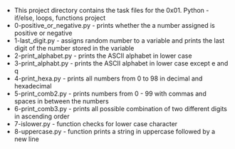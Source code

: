 * This project directory contains the task files for the 0x01. Python - if/else, loops, functions project
* 0-positive_or_negative.py - prints whether the a number assigned is positive or negative
* 1-last_digit.py - assigns random number to a variable and prints the last digit of the number stored in the variable
* 2-print_alphabet.py - prints the ASCII alphabet in lower case
* 3-print_alphabt.py - prints the ASCII alphabet in lower case except e and q
* 4-print_hexa.py - prints all numbers from 0 to 98 in decimal and hexadecimal
* 5-print_comb2.py - prints numbers from 0 - 99 with commas and spaces in between the numbers
* 6-print_comb3.py - prints all possible combination of two different digits in ascending order
* 7-islower.py - function checks for lower case character
* 8-uppercase.py - function prints a string in uppercase followed by a new line

